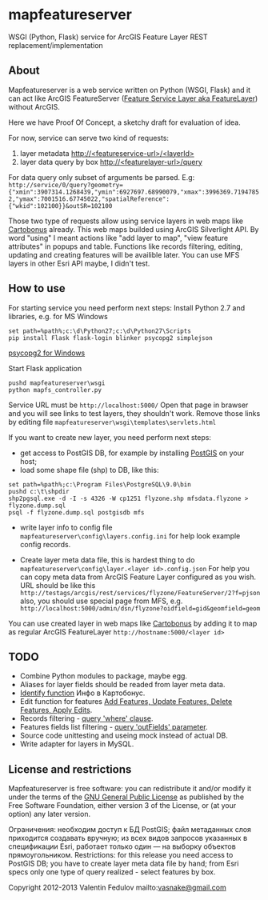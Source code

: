 mapfeatureserver
================

WSGI (Python, Flask) service for ArcGIS Feature Layer REST replacement/implementation

## About

Mapfeatureserver is a web service written on Python (WSGI, Flask) and it can act like ArcGIS FeatureServer ([Feature Service Layer aka FeatureLayer](http://resources.arcgis.com/en/help/rest/apiref/fslayer.html)) without ArcGIS.

Here we have Proof Of Concept, a sketchy draft for evaluation of idea.

For now, service can serve two kind of requests:

1. layer metadata [http://&lt;featureservice-url&gt;/&lt;layerId&gt;](http://resources.arcgis.com/en/help/rest/apiref/fslayer.html)
2. layer data query by box [http://&lt;featurelayer-url&gt;/query](http://resources.arcgis.com/en/help/rest/apiref/fsquery.html)

For data query only subset of arguments be parsed.
E.g: `http://service/0/query?geometry={"xmin":3907314.1268439,"ymin":6927697.68990079,"xmax":3996369.71947852,"ymax":7001516.67745022,"spatialReference":{"wkid":102100}}&outSR=102100`

Those two type of requests allow using service layers in web maps like [Cartobonus](http://www.allgis.org/cartobonus/help/) already. This web maps  builded using ArcGIS Silverlight API. By word "using" I meant actions like "add layer to map", "view feature attributes" in popups and table.
Functions like records filtering, editing, updating and creating features will be availible later.
You can use MFS layers in other Esri API maybe, I didn't test.

## How to use

For starting service you need perform next steps:
Install Python 2.7 and libraries, e.g. for MS Windows

```
set path=%path%;c:\d\Python27;c:\d\Python27\Scripts
pip install Flask flask-login blinker psycopg2 simplejson
```

[psycopg2 for Windows](http://www.stickpeople.com/projects/python/win-psycopg/)

Start Flask application

```
pushd mapfeatureserver\wsgi
python mapfs_controller.py
```

Service URL must be
`http://localhost:5000/`
Open that page in brawser and you will see links to test layers, they shouldn't work. Remove those links by editing file
`mapfeatureserver\wsgi\templates\servlets.html`

If you want to create new layer, you need perform next steps:
* get access to PostGIS DB, for example by installing [PostGIS](http://postgis.net/windows_downloads) on your host;
* load some shape file (shp) to DB, like this:

```
set path=%path%;c:\Program Files\PostgreSQL\9.0\bin
pushd c:\t\shpdir
shp2pgsql.exe -d -I -s 4326 -W cp1251 flyzone.shp mfsdata.flyzone > flyzone.dump.sql
psql -f flyzone.dump.sql postgisdb mfs
```

* write layer info to config file
`mapfeatureserver\config\layers.config.ini`
for help look example config records.

* Create layer meta data file, this is hardest thing to do
`mapfeatureserver\config\layer.<layer id>.config.json`
For help you can copy meta data from ArcGIS Feature Layer configured as you wish. URL should be like this
`http://testags/arcgis/rest/services/flyzone/FeatureServer/2?f=pjson`
also, you should use special page from MFS, e.g.
`http://localhost:5000/admin/dsn/flyzone?oidfield=gid&geomfield=geom`

You can use created layer in web maps like [Cartobonus](http://www.allgis.org/cartobonus/help/) by adding it to map as regular ArcGIS FeatureLayer `http://hostname:5000/<layer id>`

## TODO

* Combine Python modules to package, maybe egg.
* Aliases for layer fields should be readed from layer meta data.
* [Identify function](http://resources.arcgis.com/en/help/rest/apiref/identify.html) Инфо в Картобонус.
* Edit function for features [Add Features, Update Features, Delete Features, Apply Edits](http://resources.arcgis.com/en/help/rest/apiref/fslayer.html).
* Records filtering - [query 'where' clause](http://resources.arcgis.com/en/help/rest/apiref/fsquery.html).
* Features fields list filtering - [query 'outFields' parameter](http://resources.arcgis.com/en/help/rest/apiref/fsquery.html).
* Source code unittesting and useing mock instead of actual DB.
* Write adapter for layers in MySQL.

## License and restrictions

Mapfeatureserver is free software: you can redistribute it and/or modify
it under the terms of the [GNU General Public License](http://www.gnu.org/licenses/gpl.html) as published by
the Free Software Foundation, either version 3 of the License, or
(at your option) any later version.

Ограничения: необходим доступ к БД PostGIS; файл метаданных слоя приходится создавать вручную; из всех видов запросов указанных в спецификации Esri, работает только один — на выборку объектов прямоугольником.
Restrictions: for this release you need access to PostGIS DB; you have to create layer meta data file by hand; from Esri specs only one type of query realized - select features by box.

Copyright 2012-2013 Valentin Fedulov
mailto:vasnake@gmail.com
